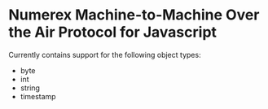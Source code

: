 Numerex Machine-to-Machine Over the Air Protocol for Javascript
===============================================================

Currently contains support for the following object types:

* byte
* int
* string
* timestamp